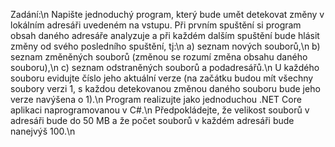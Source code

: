 Zadání:\n
Napište jednoduchý program, který bude umět detekovat změny v lokálním adresáři uvedeném na vstupu. Při prvním spuštění si program obsah daného adresáře analyzuje a při každém dalším spuštění bude hlásit změny od svého posledního spuštění, tj:\n
  a) seznam nových souborů,\n
  b) seznam změněných souborů (změnou se rozumí změna obsahu daného souboru),\n
  c) seznam odstraněných souborů a podadresářů.\n
U každého souboru evidujte číslo jeho aktuální verze (na začátku budou mít všechny soubory verzi 1, s každou detekovanou změnou daného souboru bude jeho verze navýšena o 1).\n
Program realizujte jako jednoduchou .NET Core aplikaci naprogramovanou v C#.\n
Předpokládejte, že velikost souborů v adresáři bude do 50 MB a že počet souborů v každém adresáři bude nanejvýš 100.\n
